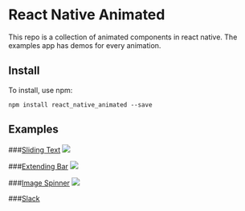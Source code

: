 # React Native Animated
This repo is a collection of animated components in react native. The examples app has demos for every animation.

## Install

To install, use npm:

```
npm install react_native_animated --save
```

## Examples
###[Sliding Text](https://github.com/Introvertuous/react_native_animated/tree/master/src/sliding_text)
![](https://github.com/Introvertuous/react_native_animated/blob/master/src/sliding_text/assets/stranger_things.gif?raw=true)

###[Extending Bar](https://github.com/Introvertuous/react_native_animated/tree/master/src/extending_bar)
![](https://github.com/Introvertuous/react_native_animated/blob/master/src/extending_bar/assets/center_1.gif?raw=true)

###[Image Spinner](https://github.com/Introvertuous/react_native_animated/tree/master/src/image_spinner)
![](https://github.com/Introvertuous/react_native_animated/blob/master/src/image_spinner/assets/demo.gif?raw=true)

###[Slack](https://github.com/Introvertuous/react_native_animated/tree/master/src/slack)
